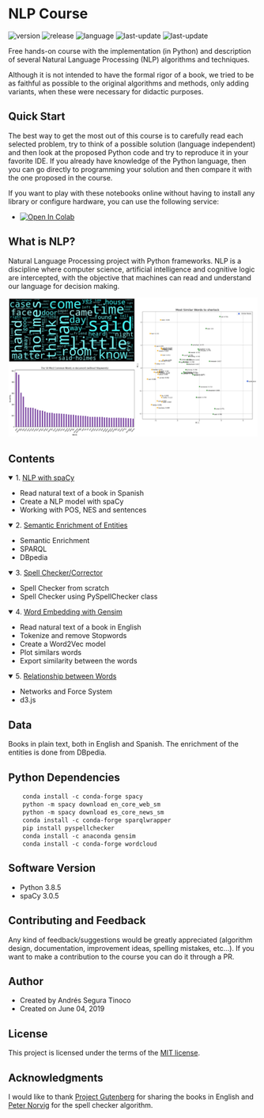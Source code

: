 # NLP Course
![version](https://img.shields.io/badge/version-Pro-blue)
![release](https://img.shields.io/badge/release-1.0.2-blue)
![language](https://img.shields.io/badge/language-Python_3.7%7C3.8-brightgreen)
![last-update](https://img.shields.io/badge/last_update-08/11/2021-orange)
![last-update](https://img.shields.io/badge/license-MIT-orange)

Free hands-on course with the implementation (in Python) and description of several Natural Language Processing (NLP) algorithms and techniques.

Although it is not intended to have the formal rigor of a book, we tried to be as faithful as possible to the original algorithms and methods, only adding variants, when these were necessary for didactic purposes.

## Quick Start
The best way to get the most out of this course is to carefully read each selected problem, try to think of a possible solution (language independent) and then look at the proposed Python code and try to reproduce it in your favorite IDE. If you already have knowledge of the Python language, then you can go directly to programming your solution and then compare it with the one proposed in the course.

If you want to play with these notebooks online without having to install any library or configure hardware, you can use the following service:
- <a href="https://colab.research.google.com/github/ansegura7/NLP/blob/master/" target="_blank"><img src="https://colab.research.google.com/assets/colab-badge.svg" alt="Open In Colab"/></a>

## What is NLP?
Natural Language Processing project with Python frameworks. NLP is a discipline where computer science, artificial intelligence and cognitive logic are intercepted, with the objective that machines can read and understand our language for decision making.

![NLP Header](https://raw.githubusercontent.com/ansegura7/NLP/master/image/header.jpg)

## Contents
<details open>
<summary>1. <a href="https://ansegura7.github.io/NLP/pages/NLP_SpaCy.html" >NLP with spaCy</a></summary>
<ul>
	<li>Read natural text of a book in Spanish</li>
	<li>Create a NLP model with spaCy</li>
	<li>Working with POS, NES and sentences</li>
</ul>
</details>
<details open>
<summary>2. <a href="https://ansegura7.github.io/NLP/pages/NLP_SemanticEnrich.html" >Semantic Enrichment of Entities</a></summary>
<ul>
	<li>Semantic Enrichment</li>
	<li>SPARQL</li>
	<li>DBpedia</li>
</ul>
</details>
<details open>
<summary>3. <a href="https://ansegura7.github.io/NLP/pages/NLP_SpellChecker.html" >Spell Checker/Corrector</a></summary>
<ul>
	<li>Spell Checker from scratch</li>
	<li>Spell Checker using PySpellChecker class</li>
</ul>
</details>
<details open>
<summary>4. <a href="https://ansegura7.github.io/NLP/pages/NLP_Word2Vec.html" >Word Embedding with Gensim</a></summary>
<ul>
	<li>Read natural text of a book in English</li>
	<li>Tokenize and remove Stopwords</li>
	<li>Create a Word2Vec model</li>
	<li>Plot similars words</li>
	<li>Export similarity between the words</li>
</ul>
</details>
<details open>
<summary>5. <a href="https://ansegura7.github.io/NLP/pages/NLP_Network.html" >Relationship between Words</a></summary>
<ul>
	<li>Networks and Force System</li>
	<li>d3.js</li>
</ul>
</details>

## Data
Books in plain text, both in English and Spanish. The enrichment of the entities is done from DBpedia.

## Python Dependencies
``` console
    conda install -c conda-forge spacy
    python -m spacy download en_core_web_sm
    python -m spacy download es_core_news_sm
    conda install -c conda-forge sparqlwrapper
    pip install pyspellchecker
    conda install -c anaconda gensim
    conda install -c conda-forge wordcloud
```

## Software Version
- Python 3.8.5
- spaCy 3.0.5

## Contributing and Feedback
Any kind of feedback/suggestions would be greatly appreciated (algorithm design, documentation, improvement ideas, spelling mistakes, etc...). If you want to make a contribution to the course you can do it through a PR.

## Author
- Created by Andrés Segura Tinoco
- Created on June 04, 2019

## License
This project is licensed under the terms of the <a href="https://github.com/ansegura7/NLP/blob/master/LICENSE">MIT license</a>.

## Acknowledgments
I would like to thank <a href="http://www.gutenberg.org" target="_blank" >Project Gutenberg</a> for sharing the books in English and <a href="https://norvig.com/" target="_blank" >Peter Norvig</a> for the spell checker algorithm.
